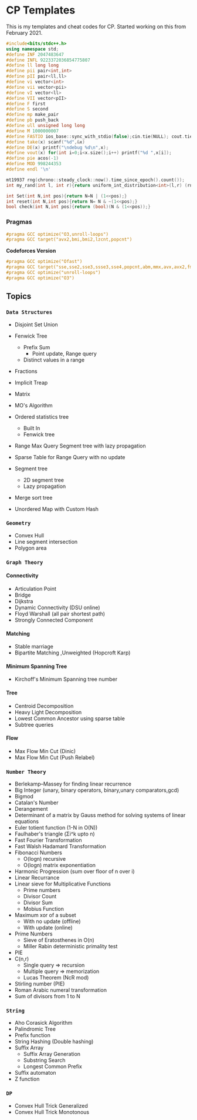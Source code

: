 # CP Templates

This is my templates and cheat codes for CP. Started working on this from February 2021.

```c++
#include<bits/stdc++.h>
using namespace std;
#define INF 2047483647
#define INFL 9223372036854775807
#define ll long long
#define pii pair<int,int>
#define pII pair<ll,ll>
#define vi vector<int>
#define vii vector<pii>
#define vI vector<ll>
#define VII vector<pII>
#define F first
#define S second
#define mp make_pair
#define pb push_back
#define ull unsigned long long
#define M 1000000007
#define FASTIO ios_base::sync_with_stdio(false);cin.tie(NULL); cout.tie(NULL);
#define take(x) scanf("%d",&x)
#define DE(x) printf("\ndebug %d\n",x);
#define vout(x) for(int i=0;i<x.size();i++) printf("%d ",x[i]);
#define pie acos(-1)
#define MOD 998244353
#define endl '\n'

mt19937 rng(chrono::steady_clock::now().time_since_epoch().count());
int my_rand(int l, int r){return uniform_int_distribution<int>(l,r) (rng);}

int Set(int N,int pos){return N=N | (1<<pos);}
int reset(int N,int pos){return N= N & ~(1<<pos);}
bool check(int N,int pos){return (bool)(N & (1<<pos));}
```

 ### Pragmas

```c++
#pragma GCC optimize("O3,unroll-loops")
#pragma GCC target("avx2,bmi,bmi2,lzcnt,popcnt")
```

**Codeforces Version**

```c++
#pragma GCC optimize("Ofast")
#pragma GCC target("sse,sse2,sse3,ssse3,sse4,popcnt,abm,mmx,avx,avx2,fma")
#pragma GCC optimize("unroll-loops")
#pragma GCC optimize("O3")
```



<!-- Check the other extensions later C:\MinGW\lib\gcc\mingw32\9.2.0\include\c++\ext\pb_ds\detail -->



## Topics

###  `Data Structures`

- Disjoint Set Union
- Fenwick Tree
  - Prefix Sum 
    - Point update, Range query
  - Distinct values in a range
- Fractions
- Implicit Treap
- Matrix
- MO's Algorithm
- Ordered statistics tree
  - Built In
  - Fenwick tree
- Range Max Query Segment tree with lazy propagation
- Sparse Table for Range Query with no update
- Segment tree
  - 2D segment tree
  - Lazy propagation

- Merge sort tree
- Unordered Map with Custom Hash

### `Geometry`

- Convex Hull
- Line segment intersection
- Polygon area

### `Graph Theory`

#### 	Connectivity

- Articulation Point
- Bridge
- Dijkstra
- Dynamic Connectivity (DSU online)
- Floyd Warshall (all pair shortest path)
- Strongly Connected Component

#### Matching

- Stable marriage
- Bipartite Matching ,Unweighted (Hopcroft Karp)

#### Minimum Spanning Tree

- Kirchoff's Minimum Spanning tree number

#### Tree

- Centroid Decomposition
- Heavy Light Decomposition
- Lowest Common Ancestor using sparse table
- Subtree queries

#### Flow

- Max Flow Min Cut (Dinic)
- Max Flow Min Cut (Push Relabel)

### `Number Theory`

- Berlekamp–Massey for finding linear recurrence
- Big Integer (unary, binary operators, binary,unary comparators,gcd)
- Bigmod
- Catalan's Number
- Derangement
- Determinant of a matrix by Gauss method for solving systems of linear equations
- Euler totient function (1-N in O(N))
- Faulhaber's triangle (Σi^k upto n)
- Fast Fourier Transformation
- Fast Walsh Hadamard Transformation
- Fibonacci Numbers
  - O(logn) recursive
  - O(logn) matrix exponentiation
- Harmonic Progression (sum over floor of n over i)
- Linear Recurrance
- Linear sieve for Multiplicative Functions
  - Prime numbers
  - Divisor Count
  - Divisor Sum
  - Mobius Function
- Maximum xor of a subset
  - With no update (offline)
  - With update (online)
- Prime Numbers
  - Sieve of Eratosthenes in O(n)
  - Miller Rabin deterministic primality test
- PIE
- C(n,r)
  - Single query  	=> recursion
  - Multiple query  => memorization
  - Lucas Theorem (NcR mod)
- Stirling number (PIE)
- Roman Arabic numeral transformation
- Sum of divisors from 1 to N

### `String`

- Aho Corasick Algorithm
- Palindromic Tree
- Prefix function
- String Hashing (Double hashing)
- Suffix Array
  - Suffix Array Generation
  - Substring Search
  - Longest Common Prefix
- Suffix automaton
- Z function

### `DP`

- Convex Hull Trick Generalized
- Convex Hull Trick Monotonous